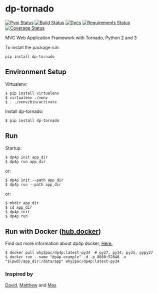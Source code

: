 # dp-tornado

[![Pypi Status](https://img.shields.io/pypi/v/dp-tornado.svg)](https://pypi.python.org/pypi/dp-tornado)
[![Build Status](https://travis-ci.org/why2pac/dp-tornado.svg?branch=master)](https://travis-ci.org/why2pac/dp-tornado)
[![Docs](https://readthedocs.org/projects/dp-tornado/badge/?version=latest)](http://dp-tornado.readthedocs.io)
[![Requirements Status](https://requires.io/github/why2pac/dp-tornado/requirements.svg?branch=master)](https://requires.io/github/why2pac/dp-tornado/requirements/?branch=master)
[![Coverage Status](https://coveralls.io/repos/github/why2pac/dp-tornado/badge.svg?branch=master)](https://coveralls.io/github/why2pac/dp-tornado?branch=master)

MVC Web Application Framework with Tornado, Python 2 and 3

To install the package run:

    pip install dp-tornado
    
    
## Environment Setup

Virtualenv:

    $ pip install virtualenv
    $ virtualenv ./venv
    $ . ./venv/bin/activate
    
Install dp-tornado:

    $ pip install dp-tornado


## Run
    
Startup:
    
    $ dp4p init app_dir
    $ dp4p run app_dir
    
or:
    
    $ dp4p init --path app_dir
    $ dp4p run --path app_dir
    
or:
    
    $ mkdir app_dir
    $ cd app_dir
    $ dp4p init
    $ dp4p run
    

## Run with Docker ([hub.docker](http://hub.docker.com/r/why2pac/dp4p))

Find out more information about dp4p docker, [Here.](http://hub.docker.com/r/why2pac/dp4p) 

    $ docker pull why2pac/dp4p:latest-py34  # py27, py34, py35, pypy27
    $ docker run --name "dp4p-example" -d -p 8080:52848 -v "$(pwd)/app_dir:/data/app" why2pac/dp4p:latest-py34
    


### Inspired by

[David](https://github.com/youngyoon), [Matthew](https://github.com/Matthew-Kwon) and [Max](https://github.com/leadermin)

